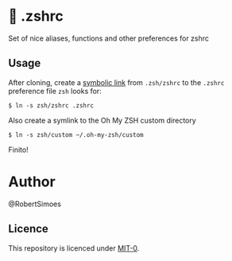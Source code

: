 # 🌮 .zshrc 

Set of nice aliases, functions and other preferences for zshrc 

## Usage

After cloning, create a [symbolic
link](https://en.wikipedia.org/wiki/Symbolic_link) from `.zsh/zshrc` to the
`.zshrc` preference file `zsh` looks for:

```
$ ln -s zsh/zshrc .zshrc
```

Also create a symlink to the Oh My ZSH custom directory
```
$ ln -s zsh/custom ~/.oh-my-zsh/custom
```

Finito!

# Author
@RobertSimoes

## Licence
This repository is licenced under [MIT-0](https://github.com/aws/mit-0).

